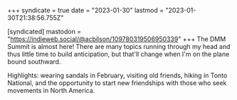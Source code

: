 +++
syndicate = true
date = "2023-01-30"
lastmod = "2023-01-30T21:38:56.755Z"

[syndicated]
mastodon = "https://indieweb.social/@acbilson/109780319506950339"
+++
The DMM Summit is almost here! There are many topics running through my head and thus little time to build anticipation, but that'll change when I'm on the plane bound southward.

Highlights: wearing sandals in February, visiting old friends, hiking in Tonto National, and the opportunity to start new friendships with those who seek movements in North America.